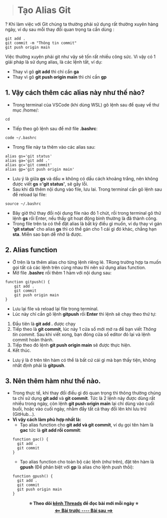 > # Tạo Alias Git
?
Khi làm việc với Git chúng ta thường phải sử dụng rất thường xuyên hàng ngày, ví dụ sau mỗi thay đổi quan trọng ta cần dùng :
```
git add .
git commit -m "Thông tin commit"
git push origin main
```
Việc thường xuyên phải git như vậy sẽ tốn rất nhiều công sức. Vì vậy có 1 giải pháp là sử dụng alias, là các lệnh tắt, ví dụ:
- Thay vì gõ **git add** thì chỉ cẩn **ga**
- Thay vì gõ **git push origin main** thì chỉ cần **gp**
## 1. Vậy cách thêm các alias này như thế nào?
- Trong terminal của VSCode (khi dùng WSL) gõ lệnh sau để quay về thư mục /home/:
```
cd 
```
- Tiếp theo gõ lệnh sau để mở file **.bashrc**:
```
code ~/.bashrc
```
- Trong file này ta thêm vào các alias sau:
```
alias gs='git status'
alias ga='git add .'
alias gc='git commit'
alias gp='git push origin main'
```
- Lưu ý là giữa **gs** và dấu **=** không có dấu cách khoảng trắng, nên không được viết **gs ='git status'**, sẽ gây lỗi.
- Sau khi đã thêm nội dung vào file, lưu lai. Trong terminal cần gõ lệnh sau để reload lại file:
```
source ~/.bashrc
```
- Bây giờ thử thay đổi nội dung file nào đó 1 chút, rồi trong terminal gõ thử lệnh **gs** rồi Enter, nếu thấy git hoạt động bình thường là đã thành công.
- Trong file trên ta có thể đặt alias là bất kỳ điều gì muốn, ví dụ thay vì gán **'git status'** cho alias **gs** thì có thể gán cho 1 cái gì đó khác, chẳng hạn **sta**. Miễn sao bạn dễ nhớ là được.
## 2. Alias function
- Ở trên là ta thêm alias cho từng lệnh riêng lẻ. TRong trường hợp ta muốn gọi tất cả các lệnh trên cùng nhau thì nên sử dụng alias function.
- Mở file **.bashrc** rồi thêm 1 hàm với nội dung sau:
```
function gitpush() {
    git add .
    git commit
    git push origin main
}
```
- Lưu lại file và reload lại file trong terminal.
- Lúc này chỉ cần gõ lệnh **gitpush** rồi **Enter** thì lệnh sẽ chạy theo thứ tự:
1. Đầu tiên là **git add .** được chạy
2. Tiếp theo là **git commit**, lúc này 1 cửa sổ mới mở ra để bạn viết *Thông tin commit*. Sau khi viết xong, bạn đóng cửa số editor đó lại và lệnh commit hoàn thành.
3. Tiếp theo đó lệnh **git push origin main** sẽ được thực hiện.
4. Kết thúc.
- Lưu ý là ở trên tên hàm có thể là bất cứ cái gì mà bạn thấy tiện, không nhất định phải là **gitpush**.
## 3. Nên thêm hàm như thế nào.
- Trong thực tế, khi thay đổi điều gì đó quan trọng thì thông thường chúng ta chỉ sử dụng **git add** và **git commit**. Tức là 2 lệnh này được dùng rất nhiều trong ngày, còn lệnh **git push origin main** lại chỉ dùng vào cuối buổi, hoặc vào cuối ngày, nhằm đẩy tất cả thay đổi lên khi lưu trữ (GitHub...).
- **Vì vậy cách làm phù hợp nhất là:**
  - Tạo alias function cho **git add và git commit**, ví dụ gọi tên hàm là **gac** tức là **git add rồi commit**:
  ```
  function gac() {
    git add .
    git commit
  }
  ```
  - Tạo alias function cho toàn bộ các lệnh (như trên), đặt tên hàm là **gpush** (Để phân biệt với **gp** là alias cho lệnh push thôi):
  ```
  function gpush() {
    git add .
    git commit
    git push origin main
  }
  ```

<div style = "display: flex; justify-content: center;">
  <strong>⭐ Theo dõi <a href = "https://www.threads.com/@kaitaku.88">kênh Threads</a> để đọc bài mới mỗi ngày ⭐ </strong>
</div>
      
<div style="display: flex; justify-content: center;">
  <span><strong><a href="./Day70.md"><== Bài trước -- </strong></span>
  <span><strong><a href="./Day72.md"> -- Bài sau ==></strong></span>
</div>
<!--SR:!2025-07-19,3,250-->


